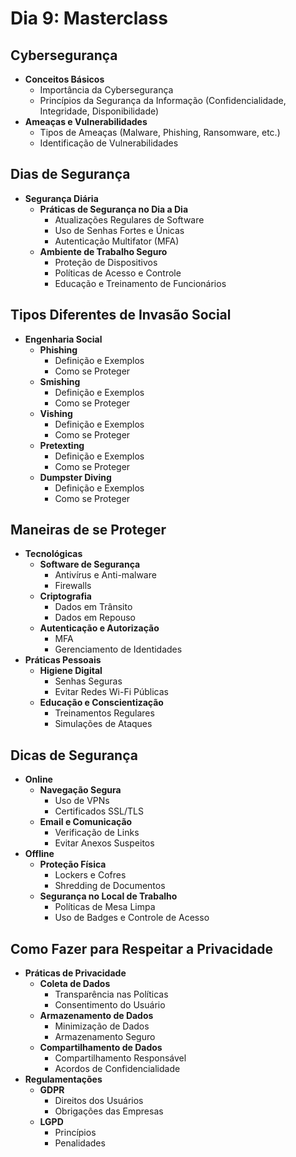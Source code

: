 # Dia 9: Masterclass

## Cybersegurança
- **Conceitos Básicos**
  - Importância da Cybersegurança
  - Princípios da Segurança da Informação (Confidencialidade, Integridade, Disponibilidade)
- **Ameaças e Vulnerabilidades**
  - Tipos de Ameaças (Malware, Phishing, Ransomware, etc.)
  - Identificação de Vulnerabilidades

## Dias de Segurança
- **Segurança Diária**
  - **Práticas de Segurança no Dia a Dia**
    - Atualizações Regulares de Software
    - Uso de Senhas Fortes e Únicas
    - Autenticação Multifator (MFA)
  - **Ambiente de Trabalho Seguro**
    - Proteção de Dispositivos
    - Políticas de Acesso e Controle
    - Educação e Treinamento de Funcionários

## Tipos Diferentes de Invasão Social
- **Engenharia Social**
  - **Phishing**
    - Definição e Exemplos
    - Como se Proteger
  - **Smishing**
    - Definição e Exemplos
    - Como se Proteger
  - **Vishing**
    - Definição e Exemplos
    - Como se Proteger
  - **Pretexting**
    - Definição e Exemplos
    - Como se Proteger
  - **Dumpster Diving**
    - Definição e Exemplos
    - Como se Proteger

## Maneiras de se Proteger
- **Tecnológicas**
  - **Software de Segurança**
    - Antivírus e Anti-malware
    - Firewalls
  - **Criptografia**
    - Dados em Trânsito
    - Dados em Repouso
  - **Autenticação e Autorização**
    - MFA
    - Gerenciamento de Identidades
- **Práticas Pessoais**
  - **Higiene Digital**
    - Senhas Seguras
    - Evitar Redes Wi-Fi Públicas
  - **Educação e Conscientização**
    - Treinamentos Regulares
    - Simulações de Ataques

## Dicas de Segurança
- **Online**
  - **Navegação Segura**
    - Uso de VPNs
    - Certificados SSL/TLS
  - **Email e Comunicação**
    - Verificação de Links
    - Evitar Anexos Suspeitos
- **Offline**
  - **Proteção Física**
    - Lockers e Cofres
    - Shredding de Documentos
  - **Segurança no Local de Trabalho**
    - Políticas de Mesa Limpa
    - Uso de Badges e Controle de Acesso

## Como Fazer para Respeitar a Privacidade
- **Práticas de Privacidade**
  - **Coleta de Dados**
    - Transparência nas Políticas
    - Consentimento do Usuário
  - **Armazenamento de Dados**
    - Minimização de Dados
    - Armazenamento Seguro
  - **Compartilhamento de Dados**
    - Compartilhamento Responsável
    - Acordos de Confidencialidade
- **Regulamentações**
  - **GDPR**
    - Direitos dos Usuários
    - Obrigações das Empresas
  - **LGPD**
    - Princípios
    - Penalidades
